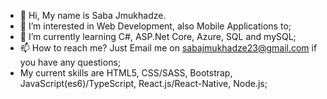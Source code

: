 - 👋 Hi, My name is Saba Jmukhadze.
- 👀 I’m interested in Web Development, also Mobile Applications to;
- 🌱 I’m currently learning C#, ASP.Net Core, Azure, SQL and mySQL;
- 📫 How to reach me? Just Email me on sabajmukhadze23@gmail.com if you have any questions;
- My current skills are HTML5, CSS/SASS, Bootstrap, JavaScript(es6)/TypeScript, React.js/React-Native, Node.js;
